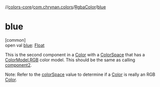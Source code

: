 //[colors-core](../../../index.md)/[com.chrynan.colors](../index.md)/[RgbaColor](index.md)/[blue](blue.md)

# blue

[common]\
open val [blue](blue.md): [Float](https://kotlinlang.org/api/latest/jvm/stdlib/kotlin/-float/index.html)

This is the second component in a [Color](../-color/index.md) with a [ColorSpace](../../com.chrynan.colors.space/-color-space/index.md) that has a [ColorModel.RGB](../../com.chrynan.colors.space/-color-model/-r-g-b/index.md) color model. This should be the same as calling [component2](../../../../colors-core/com.chrynan.colors/-rgba-color/component2.md).

Note: Refer to the [colorSpace](../../../../colors-core/com.chrynan.colors/-rgba-color/color-space.md) value to determine if a [Color](../-color/index.md) is really an RGB [Color](../-color/index.md).
